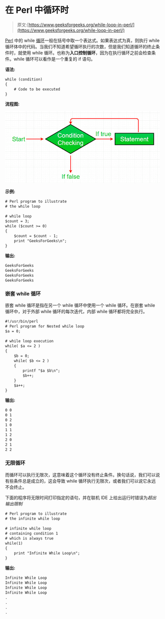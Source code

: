 # 在 Perl 中循环时

> 原文:[https://www.geeksforgeeks.org/while-loop-in-perl/](https://www.geeksforgeeks.org/while-loop-in-perl/)

[Perl](https://www.geeksforgeeks.org/introduction-to-perl/) 中的 while [循环](https://www.geeksforgeeks.org/perl-loops-for-foreach-while-do-while-until-nested-loops/)一般在括号中取一个表达式。如果表达式为真，则执行 while 循环体中的代码。当我们不知道希望循环执行的次数，但是我们知道循环的终止条件时，就使用 while 循环。也称为**入口控制循环**，因为在执行循环之前会检查条件。while 循环可以看作是一个重复的 if 语句。

**语法:**

```
while (condition)
{
    # Code to be executed
}

```

**流程图:**

![while_loop_perl](img/49a21638be2d445b19791db124833f7e.png)

**示例:**

```
# Perl program to illustrate
# the while loop

# while loop
$count = 3;
while ($count >= 0)
{
    $count = $count - 1;
    print "GeeksForGeeks\n";
}
```

**输出:**

```
GeeksForGeeks
GeeksForGeeks
GeeksForGeeks
GeeksForGeeks

```

### 嵌套 while 循环

嵌套 while 循环是指在另一个 while 循环中使用一个 while 循环。在嵌套 while 循环中，对于外部 while 循环的每次迭代，内部 while 循环都将完全执行。

```
#!/usr/bin/perl
# Perl program for Nested while loop
$a = 0;  

# while loop execution  
while( $a <= 2 )
{  
    $b = 0;  
    while( $b <= 2 )
    {  
        printf "$a $b\n";  
        $b++;  
    }  
    $a++;  
}  
```

**输出:**

```
0 0
0 1
0 2
1 0
1 1
1 2
2 0
2 1
2 2

```

### 无限循环

而循环可以执行无限次，这意味着这个循环没有终止条件。换句话说，我们可以说有些条件总是成立的，这会导致 while 循环执行无限次，或者我们可以说它永远不会终止。

下面的程序将无限时间打印指定的语句，并在联机 IDE 上给出运行时错误为*超出输出限制*

```
# Perl program to illustrate
# the infinite while loop

# infinite while loop
# containing condition 1 
# which is always true
while(1)
{
    print "Infinite While Loop\n";
}
```

**输出:**

```
Infinite While Loop
Infinite While Loop
Infinite While Loop
Infinite While Loop
.
.
.
.

```